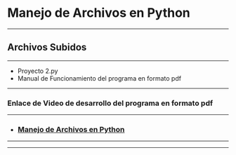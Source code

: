 # Manejo de Archivos en Python

------------

## Archivos Subidos

------------
- Proyecto 2.py
- Manual de Funcionamiento del programa en formato pdf

------------

### Enlace de Video de desarrollo del programa en formato pdf

------------

- ### [Manejo de Archivos en Python](https://youtu.be/VFJPf0TIKBI?feature=shared "Manejo de Archivos en Python")

------------


------------
